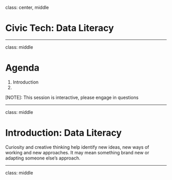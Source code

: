 
class: center, middle

# Civic Tech: Data Literacy

---

class: middle
 
# Agenda

1. Introduction
1. 

[NOTE]: This session is interactive, please engage in questions

---

class: middle

# Introduction: Data Literacy

Curiosity and creative thinking help identify new ideas, new ways of working and new approaches. It may mean something brand new or adapting someone else’s approach.

---

class: middle

# 
 